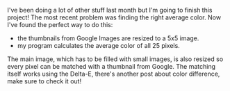 I've been doing a lot of other stuff last month but I'm going to finish this project!
The most recent problem was finding the right average color. Now I've found the perfect way to do this:
- the thumbnails from Google Images are resized to a 5x5 image.
- my program calculates the average color of all 25 pixels.

The main image, which has to be filled with small images, is also resized so every pixel can be matched with a thumbnail from Google. The matching itself works using the Delta-E, there's another post about color difference, make sure to check it out!
